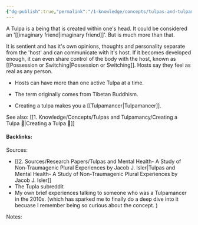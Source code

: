 ```yaml
---
{"dg-publish":true,"permalink":"/1-knowledge/concepts/tulpas-and-tulpamancy/tulpa/","tags":["psychology"],"created":"2025-07-11T16:10:59.525+10:00","updated":"2025-07-14T17:37:32.322+10:00"}
---
```


A Tulpa is a being that is created within one's head. It could be considered an '[[imaginary friend\|imaginary friend]]'. But is much more than that. 

It is sentient and has it's own opinions, thoughts and personality separate from the 'host' and can communicate with it's host. If it becomes developed enough, it can even share control of the body with the host, known as [[Possession or Switching\|Possession or Switching]].
Hosts say they feel as real as any person. 



- Hosts can have more than one active Tulpa at a time. 

- The term originally comes from Tibetan Buddhism. 

- Creating a tulpa makes you a [[Tulpamancer\|Tulpamancer]].

See also:
[[1. Knowledge/Concepts/Tulpas and Tulpamancy/Creating a Tulpa 🌱\|Creating a Tulpa 🌱]] 





#### Backlinks:
Sources:
- [[2. Sources/Research Papers/Tulpas and Mental Health- A Study of  Non-Traumagenic Plural Experiences by Jacob J. Isler\|Tulpas and Mental Health- A Study of  Non-Traumagenic Plural Experiences by Jacob J. Isler]]
- The Tupla subreddit
- My own brief experiences talking to someone who was a Tulpamancer in the 2010s. (which has sparked me to finally do a deep dive into it becuase I remember being so curious about the concept. ) 


Notes:


